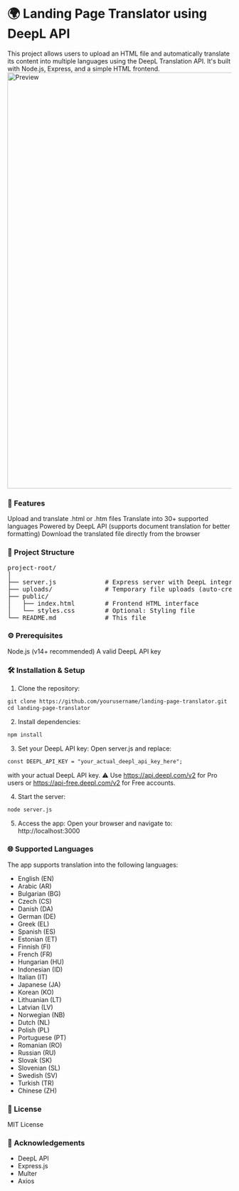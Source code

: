 # 🌍 Landing Page Translator using DeepL API
This project allows users to upload an HTML file and automatically translate its content into multiple languages using the DeepL Translation API. It's built with Node.js, Express, and a simple HTML frontend.
<img width="1680" height="934" alt="Preview" src="https://github.com/user-attachments/assets/a09e7fe3-a7dc-45bd-842d-80c2b6fe5c0f" />

### 🚀 Features
Upload and translate .html or .htm files
Translate into 30+ supported languages
Powered by DeepL API (supports document translation for better formatting)
Download the translated file directly from the browser

### 📁 Project Structure
<pre>
project-root/
│
├── server.js             # Express server with DeepL integration
├── uploads/              # Temporary file uploads (auto-created by multer)
├── public/
│   ├── index.html        # Frontend HTML interface
│   └── styles.css        # Optional: Styling file
└── README.md             # This file
</pre>

### ⚙️ Prerequisites
Node.js (v14+ recommended)
A valid DeepL API key

### 🛠 Installation & Setup
1. Clone the repository:
```markdown
git clone https://github.com/yourusername/landing-page-translator.git
cd landing-page-translator
```

2. Install dependencies:
```markdown
npm install
```

3. Set your DeepL API key:
Open server.js and replace:
```markdown
const DEEPL_API_KEY = "your_actual_deepl_api_key_here";
```
with your actual DeepL API key.
⚠️ Use https://api.deepl.com/v2 for Pro users or https://api-free.deepl.com/v2 for Free accounts.

4. Start the server:
```markdown
node server.js
```

5. Access the app:
Open your browser and navigate to:
http://localhost:3000

### 🌐 Supported Languages
The app supports translation into the following languages:
* English (EN)
* Arabic (AR)
* Bulgarian (BG)
* Czech (CS)
* Danish (DA)
* German (DE)
* Greek (EL)
* Spanish (ES)
* Estonian (ET)
* Finnish (FI)
* French (FR)
* Hungarian (HU)
* Indonesian (ID)
* Italian (IT)
* Japanese (JA)
* Korean (KO)
* Lithuanian (LT)
* Latvian (LV)
* Norwegian (NB)
* Dutch (NL)
* Polish (PL)
* Portuguese (PT)
* Romanian (RO)
* Russian (RU)
* Slovak (SK)
* Slovenian (SL)
* Swedish (SV)
* Turkish (TR)
* Chinese (ZH)

### 📄 License
MIT License

### 🙌 Acknowledgements
* DeepL API
* Express.js
* Multer
* Axios